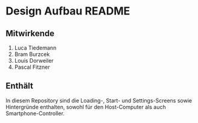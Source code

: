 # Design Aufbau README

## Mitwirkende
1. Luca Tiedemann
2. Bram Burzcek
3. Louis Dorweiler
4. Pascal Fitzner

## Enthält
In diesem Repository sind die Loading-, Start- und Settings-Screens sowie Hintergründe enthalten, sowohl für den Host-Computer als auch Smartphone-Controller.
